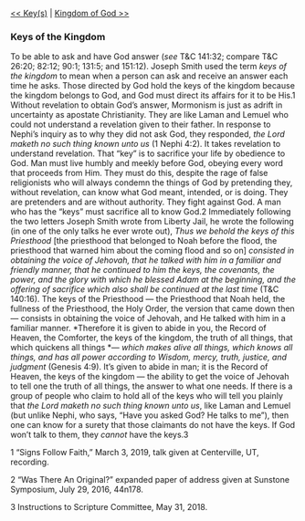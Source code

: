 [<< Key(s)](Key(s))  |  [Kingdom of God >>](Kingdom%20of%20God)

### Keys of the Kingdom
To be able to ask and have God answer (*see* T&C 141:32; compare T&C 26:20; 82:12; 90:1; 131:5; and 151:12). Joseph Smith used the term *keys of the kingdom* to mean when a person can ask and receive an answer each time he asks. Those directed by God hold the keys of the kingdom because the kingdom belongs to God, and God must direct its affairs for it to be His.1 Without revelation to obtain God’s answer, Mormonism is just as adrift in uncertainty as apostate Christianity. They are like Laman and Lemuel who could not understand a revelation given to their father. In response to Nephi’s inquiry as to why they did not ask God, they responded, *the Lord maketh no such thing known unto us* (1 Nephi 4:2). It takes revelation to understand revelation. That “key” is to sacrifice your life by obedience to God. Man must live humbly and meekly before God, obeying every word that proceeds from Him. They must do this, despite the rage of false religionists who will always condemn the things of God by pretending they, without revelation, can know what God meant, intended, or is doing. They are pretenders and are without authority. They fight against God. A man who has the “keys” must sacrifice all to know God.2 Immediately following the two letters Joseph Smith wrote from Liberty Jail, he wrote the following (in one of the only talks he ever wrote out), *Thus we behold the keys of this Priesthood* [the priesthood that belonged to Noah before the flood, the priesthood that warned him about the coming flood and so on] *consisted in obtaining the voice of Jehovah, that he talked with him in a familiar and friendly manner, that he continued to him the keys, the covenants, the power, and the glory with which he blessed Adam at the beginning, and the offering of sacrifice which also shall be continued at the last time* (T&C 140:16). The keys of the Priesthood — the Priesthood that Noah held, the fullness of the Priesthood, the Holy Order, the version that came down then — consists in obtaining the voice of Jehovah, and He talked with him in a familiar manner. *Therefore it is given to abide in you, the Record of Heaven, the Comforter, the keys of the kingdom, the truth of all things, that which quickens all things *— *which makes alive all things, which knows all things, and has all power according to Wisdom, mercy, truth, justice, and judgment* (Genesis 4:9). It’s given to abide in man; it is the Record of Heaven, the keys of the kingdom — the ability to get the voice of Jehovah to tell one the truth of all things, the answer to what one needs. If there is a group of people who claim to hold all of the keys who will tell you plainly that *the Lord maketh no such thing known unto us*, like Laman and Lemuel (but unlike Nephi, who says, “Have you asked God? He talks to me”), then one can know for a surety that those claimants do not have the keys. If God won’t talk to them, they *cannot* have the keys.3



1 “Signs Follow Faith,” March 3, 2019, talk given at Centerville, UT, recording.


2 “Was There An Original?” expanded paper of address given at Sunstone Symposium, July 29, 2016, 44n178.


3 Instructions to Scripture Committee, May 31, 2018.